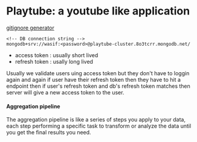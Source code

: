 # Playtube: a youtube like application

[gitignore generator](https://mrkandreev.name/snippets/gitignore-generator/)

```
<!-- DB connection string -->
mongodb+srv://wasif:<password>@playtube-cluster.8o3tcrr.mongodb.net/
```

- access token : usually short lived
- refresh token : usally long lived

Usually we validate users uing access token but they don't have to loggin again and again
if user have their refresh token then they have to hit a endpoint then if user's refresh token and db's refresh token matches then server will give a new access token to the user.

#### Aggregation pipeline

The aggregation pipeline is like a series of steps you apply to your data, each step performing a specific task to transform or analyze the data until you get the final results you need.
